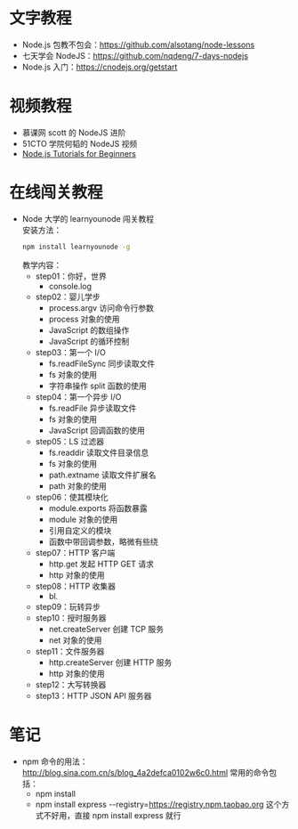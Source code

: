 # 文字教程

- Node.js 包教不包会：https://github.com/alsotang/node-lessons  
- 七天学会 NodeJS：https://github.com/nqdeng/7-days-nodejs  
- Node.js 入门：https://cnodejs.org/getstart  

# 视频教程

- 慕课网 scott 的 NodeJS 进阶  
- 51CTO 学院何韬的 NodeJS 视频  
- [Node.js Tutorials for Beginners](https://www.youtube.com/playlist?list=PL6gx4Cwl9DGBMdkKFn3HasZnnAqVjzHn_)

# 在线闯关教程
- Node 大学的 learnyounode 闯关教程  
  安装方法：
  ```bash
  npm install learnyounode -g
  ```
  教学内容：
  - step01：你好，世界  
    - console.log  
  - step02：婴儿学步  
    - process.argv 访问命令行参数  
    - process 对象的使用
    - JavaScript 的数组操作  
    - JavaScript 的循环控制  
  - step03：第一个 I/O  
    - fs.readFileSync 同步读取文件  
    - fs 对象的使用  
    - 字符串操作 split 函数的使用  
  - step04：第一个异步 I/O  
    - fs.readFile 异步读取文件  
    - fs 对象的使用  
    - JavaScript 回调函数的使用  
  - step05：LS 过滤器  
    - fs.readdir 读取文件目录信息  
    - fs 对象的使用  
    - path.extname 读取文件扩展名  
    - path 对象的使用  
  - step06：使其模块化  
    - module.exports 将函数暴露  
    - module 对象的使用  
    - 引用自定义的模块  
    - 函数中带回调参数，略微有些绕  
  - step07：HTTP 客户端  
    - http.get 发起 HTTP GET 请求  
    - http 对象的使用  
  - step08：HTTP 收集器  
    - bl.
  - step09：玩转异步  
  - step10：授时服务器  
    - net.createServer 创建 TCP 服务
    - net 对象的使用  
  - step11：文件服务器  
    - http.createServer 创建 HTTP 服务
    - http 对象的使用
  - step12：大写转换器  
  - step13：HTTP JSON API 服务器  
  
# 笔记
- npm 命令的用法：http://blog.sina.com.cn/s/blog_4a2defca0102w6c0.html
  常用的命令包括：
  - npm install
  - npm install express --registry=https://registry.npm.taobao.org 这个方式不好用，直接 npm install express 就行
